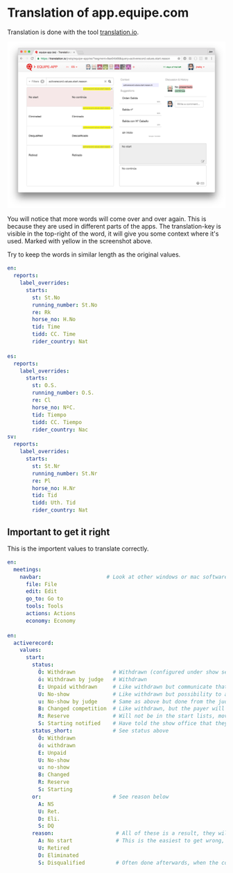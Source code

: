 # Translation of app.equipe.com

Translation is done with the tool [translation.io](https://translation.io).

![Translation of start reason values](images/start_reason.png?raw=true)

You will notice that more words will come over and over again. This is because they are used in different parts of the apps. The translation-key is visible in the top-right of the word, it will give you some context where it's used. Marked with yellow in the screenshot above.

Try to keep the words in similar length as the original values.

```yaml
en:
  reports:
    label_overrides:
      starts:
        st: St.No
        running_number: St.No
        re: Rk
        horse_no: H.No
        tid: Time
        tidd: CC. Time
        rider_country: Nat

es:        
  reports:
    label_overrides:
      starts:
        st: O.S.
        running_number: O.S.
        re: Cl
        horse_no: NºC.
        tid: Tiempo
        tidd: CC. Tiempo
        rider_country: Nac
sv:
  reports:
    label_overrides:
      starts:
        st: St.Nr
        running_number: St.Nr
        re: Pl
        horse_no: H.Nr
        tid: Tid
        tidd: Uth. Tid
        rider_country: Nat

```

## Important to get it right

This is the importent values to translate correctly.

```yaml
en:
  meetings:
    navbar:                     # Look at other windows or mac software, these words is often used in menu items. Keep the same that is normally used in your language.
      file: File
      edit: Edit
      go_to: Go to
      tools: Tools
      actions: Actions
      economy: Economy      

en:
  activerecord:
    values:
      start:
        status:
          Ö: Withdrawn            # Withdrawn (configured under show settings, if they have to pay or not)
          ö: Withdrawn by judge   # Withdrawn
          E: Unpaid withdrawn     # Like withdrawn but communicate that the reason is because missing payment
          U: No-show              # Like withdrawn but possibility to add penatly fee (configured under show settings)
          u: No-show by judge     # Same as above but done from the judge tower
          B: Changed competition  # Like withdrawn, but the payer will not be charged for this start
          R: Reserve              # Will not be in the start lists, moved to a queue
          S: Starting notified    # Have told the show office that they are going to start, not used often
        status_short:             # See status above
          Ö: Withdrawn
          ö: withdrawn
          E: Unpaid
          U: No-show
          u: no-show
          B: Changed
          R: Reserve
          S: Starting
        or:                       # See reason below
          A: NS
          U: Ret.
          D: Eli.
          S: DQ
        reason:                    # All of these is a result, they will be calculated as starting
          A: No start              # This is the easiest to get wrong, No start is only used if the start is qualified for jump off, but does not want to participate, this is a result like eliminated or retired.
          U: Retired
          D: Eliminated           
          S: Disqualified          # Often done afterwards, when the competition is finished. Judges take this decision.
```



